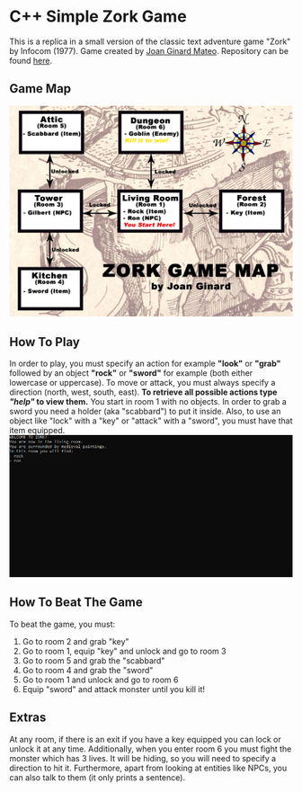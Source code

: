 # C++ Simple Zork Game
This is a replica in a small version of the classic text adventure game "Zork" by Infocom (1977). 
Game created by [Joan Ginard Mateo](https://github.com/JoanStinson).
Repository can be found [here](https://github.com/JoanStinson/Zork).

## Game Map
![](GameMap.jpg)

## How To Play
In order to play, you must specify an action for example **"look"** or **"grab"** followed by an object **"rock"** or **"sword"** for example (both either lowercase or uppercase). 
To move or attack, you must always specify a direction (north, west, south, east).
**To retrieve all possible actions type _"help"_ to view them.**
You start in room 1 with no objects.
In order to grab a sword you need a holder (aka "scabbard") to put it inside. Also, to use an object like "lock" with a "key" or "attack" with a "sword",
you must have that item equipped.
![](example.gif)

## How To Beat The Game
To beat the game, you must:
1. Go to room 2 and grab "key"
2. Go to room 1, equip "key" and unlock and go to room 3
3. Go to room 5 and grab the "scabbard"
4. Go to room 4 and grab the "sword"
5. Go to room 1 and unlock and go to room 6
6. Equip "sword" and attack monster until you kill it!

## Extras
At any room, if there is an exit if you have a key equipped you can lock or unlock it at any time.
Additionally, when you enter room 6 you must fight the monster which has 3 lives. It will be hiding, so you will need to specify a direction to hit it.
Furthermore, apart from looking at entities like NPCs, you can also talk to them (it only prints a sentence).
